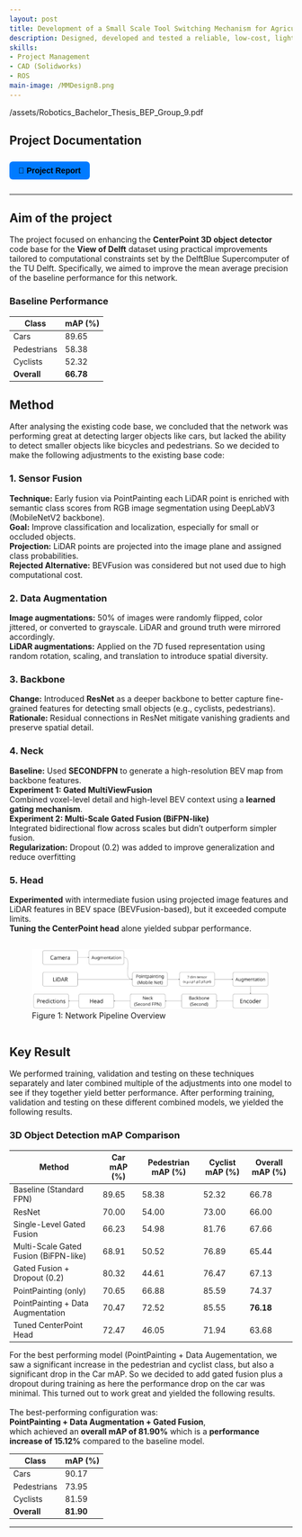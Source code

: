 ```yaml
---
layout: post
title: Development of a Small Scale Tool Switching Mechanism for Agricultural Robotic Manipulators
description: Designed, developed and tested a reliable, low-cost, lighteweight toolswitching mechanism to work on a mobile robot with a manipulator; an open source educational mobile robot platform developed by the TU Delft.
skills: 
- Project Management
- CAD (Solidworks)
- ROS
main-image: /MMDesignB.png
---
```

/assets/Robotics_Bachelor_Thesis_BEP_Group_9.pdf

## Project Documentation
<div style="display: flex; flex-wrap: wrap; gap: 12px; margin-bottom: 20px;">

  <a href="/assets/Robotics_Bachelor_Thesis_BEP_Group_9.pdf" target="_blank" style="
    background-color: #007bff;
    color: black;
    padding: 8px 16px;
    border-radius: 6px;
    text-decoration: none;
    font-weight: bold;
    font-family: sans-serif;">
    📄 Project Report
  </a>

</div>

---

## Aim of the project
The project focused on enhancing the **CenterPoint 3D object detector** code base for the **View of Delft** dataset using practical improvements tailored to computational constraints set by the DelftBlue Supercomputer of the TU Delft. Specifically, we aimed to improve the mean average precision of the baseline performance for this network. 

### **Baseline Performance**

| Class       | mAP (%) |
|-------------|---------|
| Cars        | 89.65   |
| Pedestrians | 58.38   |
| Cyclists    | 52.32   |
| **Overall** | **66.78** |


## Method
After analysing the existing code base, we concluded that the network was performing great at detecting larger objects like cars, but lacked the ability to detect smaller objects like bicycles and pedestrians. So we decided to make the following adjustments to the existing base code:

### 1. Sensor Fusion
**Technique:** Early fusion via PointPainting each LiDAR point is enriched with semantic class scores from RGB image segmentation using DeepLabV3 (MobileNetV2 backbone). <br>
**Goal:** Improve classification and localization, especially for small or occluded objects. <br>
**Projection:** LiDAR points are projected into the image plane and assigned class probabilities. <br>
**Rejected Alternative:** BEVFusion was considered but not used due to high computational cost. <br>

### 2. Data Augmentation
**Image augmentations:** 50% of images were randomly flipped, color jittered, or converted to grayscale. LiDAR and ground truth were mirrored accordingly. <br>
**LiDAR augmentations:** Applied on the 7D fused representation using random rotation, scaling, and translation to introduce spatial diversity. <br>

### 3. Backbone
**Change:** Introduced **ResNet** as a deeper backbone to better capture fine-grained features for detecting small objects (e.g., cyclists, pedestrians). <br>
**Rationale:** Residual connections in ResNet mitigate vanishing gradients and preserve spatial detail. <br>

### 4. Neck
**Baseline:** Used **SECONDFPN** to generate a high-resolution BEV map from backbone features. <br>
**Experiment 1: Gated MultiViewFusion** <br>
Combined voxel-level detail and high-level BEV context using a **learned gating mechanism**. <br>
**Experiment 2: Multi-Scale Gated Fusion (BiFPN-like)** <br>
Integrated bidirectional flow across scales but didn’t outperform simpler fusion. <br>
**Regularization:** Dropout (0.2) was added to improve generalization and reduce overfitting <br>

### 5. Head
**Experimented** with intermediate fusion using projected image features and LiDAR features in BEV space (BEVFusion-based), but it exceeded compute limits. <br>
**Tuning the CenterPoint head** alone yielded subpar performance. <br>

<div style="display: flex; gap: 10px; justify-content: center; align-items: flex-start;">


  <figure>
  <img src="/_projects/CenterpointProject/Pipeline.png" alt="Network Pipeline Overview" width="700">
  <figcaption>Figure 1: Network Pipeline Overview  </figcaption>
  </figure>
  
  
</div>


  
## Key Result
We performed training, validation and testing on these techniques separately and later combined multiple of the adjustments into one model to see if they together yield better performance. After performing training, validation and testing on these different combined models, we yielded the following results. 
### **3D Object Detection mAP Comparison**

| Method                                        | Car mAP (%) | Pedestrian mAP (%) | Cyclist mAP (%) | Overall mAP (%) |
|----------------------------------------------|-------------|---------------------|------------------|------------------|
| Baseline (Standard FPN)                      | 89.65       | 58.38               | 52.32            | 66.78            |
| ResNet                                       | 70.00       | 54.00               | 73.00            | 66.00            |
| Single-Level Gated Fusion                    | 66.23       | 54.98               | 81.76            | 67.66            |
| Multi-Scale Gated Fusion (BiFPN-like)        | 68.91       | 50.52               | 76.89            | 65.44            |
| Gated Fusion + Dropout (0.2)                 | 80.32       | 44.61               | 76.47            | 67.13            |
| PointPainting (only)                         | 70.65       | 66.88               | 85.59            | 74.37            |
| PointPainting + Data Augmentation            | 70.47       | 72.52               | 85.55            | **76.18**        |
| Tuned CenterPoint Head                       | 72.47       | 46.05               | 71.94            | 63.68            |

For the best performing model (PointPainting + Data Augementation, we saw a significant increase in the pedestrian and cyclist class, but also a significant drop in the Car mAP. So we decided to add gated fusion plus a dropout during training as here the performance drop on the car was minimal. This turned out to work great and yielded the following results. <br> <br>
The best-performing configuration was:  
**PointPainting + Data Augmentation + Gated Fusion**,  
which achieved an **overall mAP of 81.90%** which is a **performance increase of 15.12%** compared to the baseline model.<br>

| Class       | mAP (%) |
|-------------|---------|
| Cars        | 90.17   |
| Pedestrians | 73.95   |
| Cyclists    | 81.59   |
| **Overall** | **81.90** |


---
